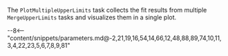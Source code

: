 The `PlotMultipleUpperLimits` task collects the fit results from multiple `MergeUpperLimits` tasks and visualizes them in a single plot.

<div class="dhi_parameter_table">

--8<-- "content/snippets/parameters.md@-2,21,19,16,54,14,66,12,48,88,89,74,10,11,3,4,22,23,5,6,7,8,9,81"

</div>
